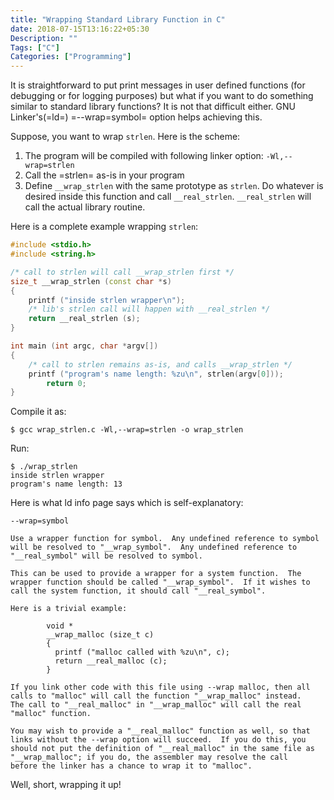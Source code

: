 ```yaml
---
title: "Wrapping Standard Library Function in C"
date: 2018-07-15T13:16:22+05:30
Description: ""
Tags: ["C"]
Categories: ["Programming"]
---
```


It is straightforward to put print messages in user defined functions (for debugging or for logging purposes) but what if you want to do something similar to standard library functions? It is not that difficult either. GNU Linker's(=ld=) =--wrap=symbol= option helps achieving this.

Suppose, you want to wrap ```strlen```. Here is the scheme:

1. The program will be compiled with following linker option: ```-Wl,--wrap=strlen```
2. Call the =strlen= as-is in your program
3. Define ```__wrap_strlen``` with the same prototype as ```strlen```. Do whatever is desired inside this function and call ```__real_strlen```. ```__real_strlen``` will call the actual library routine. 

Here is a complete example wrapping ```strlen```:

``` c++
#include <stdio.h>
#include <string.h>

/* call to strlen will call __wrap_strlen first */
size_t __wrap_strlen (const char *s)
{
	printf ("inside strlen wrapper\n");
	/* lib's strlen call will happen with __real_strlen */
	return __real_strlen (s);
}

int main (int argc, char *argv[])
{
	/* call to strlen remains as-is, and calls __wrap_strlen */
	printf ("program's name length: %zu\n", strlen(argv[0]));
        return 0;
}

```

Compile it as:

``` shell
$ gcc wrap_strlen.c -Wl,--wrap=strlen -o wrap_strlen
```

Run:

``` shell
$ ./wrap_strlen
inside strlen wrapper
program's name length: 13
```

Here is what ld info page says which is self-explanatory:

    --wrap=symbol

    Use a wrapper function for symbol.  Any undefined reference to symbol will be resolved to "__wrap_symbol".  Any undefined reference to
    "__real_symbol" will be resolved to symbol.

    This can be used to provide a wrapper for a system function.  The wrapper function should be called "__wrap_symbol".  If it wishes to
    call the system function, it should call "__real_symbol".

    Here is a trivial example:

            void *
            __wrap_malloc (size_t c)
            {
              printf ("malloc called with %zu\n", c);
              return __real_malloc (c);
            }

    If you link other code with this file using --wrap malloc, then all calls to "malloc" will call the function "__wrap_malloc" instead.
    The call to "__real_malloc" in "__wrap_malloc" will call the real "malloc" function.

    You may wish to provide a "__real_malloc" function as well, so that links without the --wrap option will succeed.  If you do this, you
    should not put the definition of "__real_malloc" in the same file as "__wrap_malloc"; if you do, the assembler may resolve the call
    before the linker has a chance to wrap it to "malloc".

Well, short, wrapping it up!
